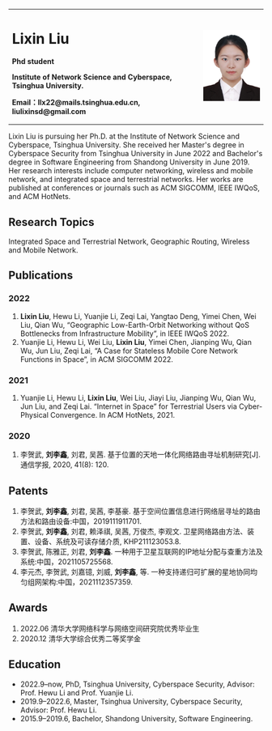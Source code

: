 <table border="0">
  <tr>
    <td width="75%">
      <h1>Lixin Liu</h1>
      <p><b>Phd student</b></p>
      <p><b>Institute of Network Science and Cyberspace, Tsinghua University.</b></p>
      <p><b>Email：llx22@mails.tsinghua.edu.cn, liulixinsd@gmail.com</b></p>
    </td>
    <td width="25%">
      <img src="/pic.jpg" width="100%">      
    </td>
  </tr>
</table>


Lixin Liu is pursuing her Ph.D. at the Institute of Network Science and Cyberspace, Tsinghua University.
She received her Master's degree in Cyberspace Security from Tsinghua University in June 2022 and Bachelor's degree in Software Engineering from Shandong University in June 2019.
Her research interests include computer networking, wireless and mobile network, and integrated space and terrestrial networks. 
Her works are published at conferences or journals such as ACM SIGCOMM, IEEE IWQoS, and ACM HotNets.

## Research Topics

Integrated Space and Terrestrial Network, Geographic Routing, Wireless and Mobile Network.

## Publications
### 2022
1. **Lixin Liu**, Hewu Li, Yuanjie Li, Zeqi Lai, Yangtao Deng, Yimei Chen, Wei Liu, Qian Wu, “Geographic Low-Earth-Orbit Networking without QoS Bottlenecks from Infrastructure Mobility”, in IEEE IWQoS 2022.
2. Yuanjie Li, Hewu Li, Wei Liu, **Lixin Liu**, Yimei Chen, Jianping Wu, Qian Wu, Jun Liu, Zeqi Lai, “A Case for Stateless Mobile Core Network Functions in Space”, in ACM SIGCOMM 2022.

### 2021
1. Yuanjie Li, Hewu Li, **Lixin Liu**, Wei Liu, Jiayi Liu, Jianping Wu, Qian Wu, Jun Liu, and Zeqi Lai. “Internet in Space” for Terrestrial Users via Cyber-Physical Convergence. In ACM HotNets, 2021.

### 2020
1. 李贺武, **刘李鑫**, 刘君, 吴茜. 基于位置的天地一体化网络路由寻址机制研究[J]. 通信学报, 2020, 41(8): 120.

## Patents
1. 李贺武, **刘李鑫**, 刘君, 吴茜, 李基豪. 基于空间位置信息进行网络层寻址的路由方法和路由设备:中国，2019111911701.
2. 李贺武, **刘李鑫**, 刘君, 赖泽祺, 吴茜, 万俊杰, 李观文. 卫星网络路由方法、装置、设备、系统及可读存储介质, KHP211123053.8.
3. 李贺武, 陈雅正, 刘君, **刘李鑫**. 一种用于卫星互联网的IP地址分配与查重方法及系统:中国，2021105725568.
4. 李元杰, 李贺武, 刘嘉镱, 刘威, **刘李鑫**, 等. 一种支持递归可扩展的星地协同均匀组网架构:中国，2021112357359.

## Awards
1. 2022.06 清华大学网络科学与网络空间研究院优秀毕业生
2. 2020.12 清华大学综合优秀二等奖学金

## Education
- 2022.9–now, PhD, Tsinghua University, Cyberspace Security, Advisor: Prof. Hewu Li and Prof. Yuanjie Li.
- 2019.9–2022.6, Master, Tsinghua University, Cyberspace Security, Advisor: Prof. Hewu Li.
- 2015.9–2019.6, Bachelor, Shandong University, Software Engineering.